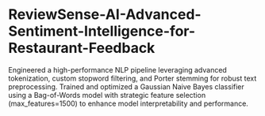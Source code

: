 # ReviewSense-AI-Advanced-Sentiment-Intelligence-for-Restaurant-Feedback
Engineered a high-performance NLP pipeline leveraging advanced tokenization, custom stopword filtering, and Porter stemming for robust text preprocessing. Trained and optimized a Gaussian Naive Bayes classifier using a Bag-of-Words model with strategic feature selection (max_features=1500) to enhance model interpretability and performance.
